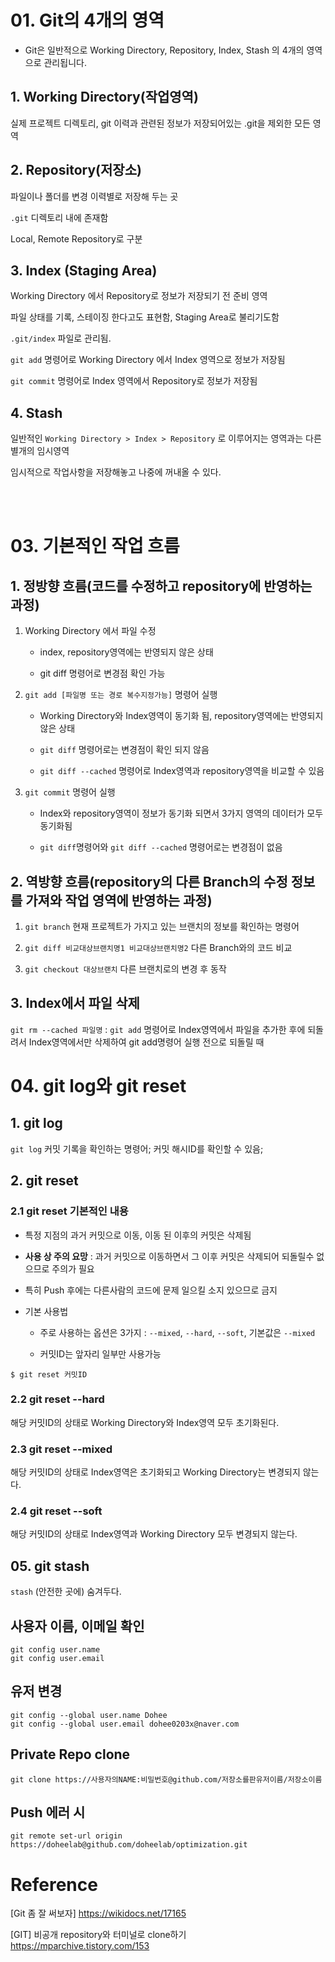 # 01. Git의 4개의 영역

- Git은 일반적으로 Working Directory, Repository, Index, Stash 의 4개의 영역으로 관리됩니다.

## 1. Working Directory(작업영역)

실제 프로젝트 디렉토리, git 이력과 관련된 정보가 저장되어있는 .git을 제외한 모든 영역

## 2. Repository(저장소)

파일이나 폴더를 변경 이력별로 저장해 두는 곳

`.git` 디렉토리 내에 존재함

Local, Remote Repository로 구분

## 3. Index (Staging Area)

Working Directory 에서 Repository로 정보가 저장되기 전 준비 영역

파일 상태를 기록, 스테이징 한다고도 표현함, Staging Area로 불리기도함

`.git/index` 파일로 관리됨.

`git add` 명령어로 Working Directory 에서 Index 영역으로 정보가 저장됨

`git commit` 명령어로 Index 영역에서 Repository로 정보가 저장됨

## 4. Stash

일반적인 `Working Directory > Index > Repository` 로 이루어지는 영역과는 다른 별개의 임시영역

임시적으로 작업사항을 저장해놓고 나중에 꺼내올 수 있다.

<br/>
<br/>

# 03. 기본적인 작업 흐름

## 1. 정방향 흐름(코드를 수정하고 repository에 반영하는 과정)

1. Working Directory 에서 파일 수정

    * index, repository영역에는 반영되지 않은 상태

    * git diff 명령어로 변경점 확인 가능

2. `git add [파일명 또는 경로 복수지정가능]` 명령어 실행

    * Working Directory와 Index영역이 동기화 됨, repository영역에는 반영되지 않은 상태
  
    * `git diff` 명령어로는 변경점이 확인 되지 않음

    * `git diff --cached` 명령어로 Index영역과 repository영역을 비교할 수 있음

3. `git commit` 명령어 실행

    * Index와 repository영역이 정보가 동기화 되면서 3가지 영역의 데이터가 모두 동기화됨

    * `git diff`명령어와 `git diff --cached` 명령어로는 변경점이 없음


## 2. 역방향 흐름(repository의 다른 Branch의 수정 정보를 가져와 작업 영역에 반영하는 과정)

1. `git branch` 현재 프로젝트가 가지고 있는 브랜치의 정보를 확인하는 명령어

2. `git diff 비교대상브랜치명1 비교대상브랜치명2` 다른 Branch와의 코드 비교

3. `git checkout 대상브랜치` 다른 브랜치로의 변경 후 동작

## 3. Index에서 파일 삭제

`git rm --cached 파일명` : `git add` 명령어로 Index영역에서 파일을 추가한 후에 되돌려서 Index영역에서만 삭제하여 git add명령어 실행 전으로 되돌릴 때


# 04. git log와 git reset

## 1. git log

`git log` 커밋 기록을 확인하는 명령어; 커밋 해시ID를 확인할 수 있음;

## 2. git reset

### 2.1 git reset 기본적인 내용

- 특정 지점의 과거 커밋으로 이동, 이동 된 이후의 커밋은 삭제됨

- **사용 상 주의 요망** : 과거 커밋으로 이동하면서 그 이후 커밋은 삭제되어 되돌릴수 없으므로 주의가 필요

- 특히 Push 후에는 다른사람의 코드에 문제 일으킬 소지 있으므로 금지

- 기본 사용법

    - 주로 사용하는 옵션은 3가지 : `--mixed`, `--hard`, `--soft`, 기본값은 `--mixed`

    - 커밋ID는 앞자리 일부만 사용가능

```
$ git reset 커밋ID
```

### 2.2 git reset --hard

해당 커밋ID의 상태로 Working Directory와 Index영역 모두 초기화된다.

### 2.3 git reset --mixed

해당 커밋ID의 상태로 Index영역은 초기화되고 Working Directory는 변경되지 않는다.

### 2.4 git reset --soft

해당 커밋ID의 상태로 Index영역과 Working Directory 모두 변경되지 않는다.


## 05. git stash

`stash` (안전한 곳에) 숨겨두다.


## 사용자 이름, 이메일 확인

```
git config user.name
git config user.email
```

## 유저 변경

```
git config --global user.name Dohee
git config --global user.email dohee0203x@naver.com
```

## Private Repo clone

```
git clone https://사용자의NAME:비밀번호@github.com/저장소를판유저이름/저장소이름 
```

## Push 에러 시 

```
git remote set-url origin https://doheelab@github.com/doheelab/optimization.git
```

# Reference

[Git 좀 잘 써보자] https://wikidocs.net/17165

[GIT] 비공개 repository와 터미널로 clone하기 https://mparchive.tistory.com/153

